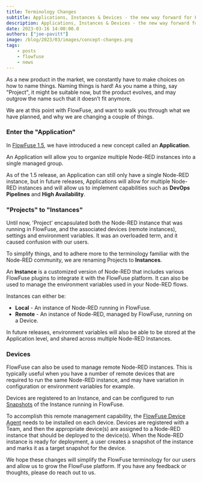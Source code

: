 ```yaml
---
title: Terminology Changes
subtitle: Applications, Instances & Devices - the new way forward for FlowFuse
description: Applications, Instances & Devices - the new way forward for FlowFuse
date: 2023-03-16 14:00:00.0
authors: ["joe-pavitt"]
image: /blog/2023/03/images/concept-changes.png
tags:
    - posts
    - flowfuse
    - news
---
```


As a new product in the market, we constantly have to make choices on how to name things. Naming things is hard! As you name a thing, say "Project", it might be suitable now, but the product evolves, and may outgrow the name such that it doesn’t fit anymore.

<!--more-->

We are at this point with FlowFuse, and want to walk you through what we have planned, and why we are changing a couple of things.


### Enter the "Application"

In [FlowFuse 1.5](/blog/2023/03/flowforge-1-5-0-released/), we have introduced a new concept called an **Application**. 

An Application will allow you to organize multiple Node-RED instances into a single managed group. 

As of the 1.5 release, an Application can still only have a single Node-RED instance, but in future releases, Applications will allow for multiple Node-RED instances and will allow us to implement capabilities such as **DevOps Pipelines** and **High Availability**.

### "Projects" to "Instances"

Until now, 'Project' encapsulated both the Node-RED instance that was running in FlowFuse, and the associated devices (remote instances), settings and environment variables. It was an overloaded term, and it caused confusion with our users.

To simplify things, and to adhere more to the terminology familiar with the Node-RED community, we are renaming Projects to **Instances**.

An **Instance** is a customized version of Node-RED that includes various FlowFuse plugins to integrate it with the FlowFuse platform. It can also be used to manage the environment variables used in your Node-RED flows. 

Instances can either be:

- **Local** - An instance of Node-RED running in FlowFuse.
- **Remote** - An instance of Node-RED, managed by FlowFuse, running on a Device.

In future releases, environment variables will also be able to be stored at the Application level, and shared across multiple Node-RED Instances.

### Devices

FlowFuse can also be used to manage remote Node-RED instances. This is typically useful when you have a number of remote devices that are required to run the same Node-RED instance, and may have variation in configuration or environment variables for example.

Devices are registered to an Instance, and can be configured to run [Snapshots](/docs/user/concepts/#instance-snapshot) of the Instance running in FlowFuse.

To accomplish this remote management capability, the [FlowFuse Device Agent](https://github.com/flowforge/flowforge-device-agent) needs to be installed on each device. Devices are registered with a Team, and then the appropriate device(s) are assigned to a Node-RED instance that should be deployed to the device(s). When the Node-RED instance is ready for deployment, a user creates a snapshot of the instance and marks it as a target snapshot for the device.

We hope these changes will simplify the FlowFuse terminology for our users and allow us to grow the FlowFuse platform. If you have any feedback or thoughts, please do reach out to us.